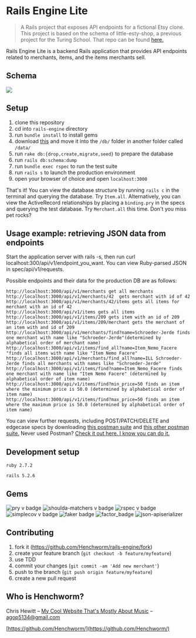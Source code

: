 # Rails Engine Lite
> A Rails project that exposes API endpoints for a fictional Etsy clone. 
> This project is based on the schema of little-esty-shop, a previous project for the Turing School. That repo can be found [here.](https://github.com/croixk/little-esty-shop)

Rails Engine Lite is a backend Rails application that provides API endpoints related to merchants, items, and the items merchants sell. 

## Schema

![](https://i.imgur.com/HLxqUk3.png)

## Setup

1. clone this repository 
2. cd into ```rails-engine``` directory 
3. run ```bundle install``` to install gems
4. download [this](https://raw.githubusercontent.com/turingschool/backend-curriculum-site/gh-pages/module3/projects/rails_engine/rails-engine-development.pgdump) and move it into the ```/db/``` folder in another folder called ```/data/```
5. run ```rake db:{drop,create,migrate,seed}``` to prepare the database 
6. run ```rails db:schema:dump ```
7. run ```bundle exec rspec``` to run the test suite
8. run ```rails s``` to launch the production environment
9. open your browser of choice and open ```localhost:3000```

That's it! You can view the database structure by running ```rails c``` in the terminal and querying the database. Try ```Item.all```. 
Alternatively, you can view the ActiveRecord relationships by placing a ```binding.pry``` in the specs and querying the test database. Try ```Merchant.all``` this time. Don't you miss pet rocks?

## Usage example: retrieving JSON data from endpoints 
Start the application server with rails -s, then run curl localhost:300/api/v1/endpoint_you_want. 
You can view Ruby-parsed JSON in spec/api/v1/requests. 

Possible endpoints and their data for the production DB are as follows: 

```
http://localhost:3000/api/v1/merchants get all merchants 
http://localhost:3000/api/v1/merchants/42  gets merchant with id of 42
http://localhost:3000/api/v1/merchants/42/items gets all items for merchant with an id of 42
http://localhost:3000/api/v1/items gets all items 
http://localhost:3000/api/v1/items/209 gets item with an id of 209 
http://localhost:3000/api/v1/items/209/merchant gets the merchant of an item with and id of 209
http://localhost:3000/api/v1/merchants/find?name=Schroeder-Jerde finds one merchant with name like "Schroeder-Jerde"(determined by alphabetical order of merchant name)
http://localhost:3000/api/v1/items/find_all?name=Item_Nemo_Facere "finds all items with name like "Item Nemo Facere" 
http://localhost:3000/api/v1/merchants/find_all?name=ILL Schroeder-Jerde finds all merchants with names like "Schroeder-Jerde" 
http://localhost:3000/api/v1/items/find?name=Item_Nemo_Facere finds one merchant with name like "Item Nemo Facere" (determined by alphabetical order of item name) 
http://localhost:3000/api/v1/items/find?min_price=50 finds an item where the minimum price is 50.0 (determined by alphabetical order of item name)
http://localhost:3000/api/v1/items/find?max_price=50 finds an item where the maximum price is 50.0 (determined by alphabetical order of item name)

```
You can view further requests, including POST/PATCH/DELETE and edgecase specs by downloading [this postman suite](https://backend.turing.edu/module3/projects/rails_engine_lite/RailsEngineSection1.postman_collection.json)
and [this other postman suite.](https://backend.turing.edu/module3/projects/rails_engine_lite/RailsEngineSection2.postman_collection.json)
Never used Postman? [Check it out here. I know you can do it.](https://www.postman.com/postman/workspace/postman-public-workspace/documentation/12959542-c8142d51-e97c-46b6-bd77-52bb66712c9a)

## Development setup
```ruby 2.7.2```

```rails 5.2.6```

## Gems

![pry v badge](https://img.shields.io/gem/v/pry?color=blue&label=pry)
![shoulda-matchers v badge](https://img.shields.io/gem/v/shoulda-matchers?label=shoulda-matchers)
![rspec v badge](https://img.shields.io/gem/v/rspec?color=orange&label=rspec)
![simplecov v badge](https://img.shields.io/gem/v/simplecov?color=green&label=simplecov)
![faker badge](https://img.shields.io/badge/faker-red)
![factor_badge](https://img.shields.io/badge/factorybot-blue)
![json-apiserializer](https://img.shields.io/badge/json-apiserializer-green)




## Contributing

1. fork it (<https://github.com/Henchworm/rails-engine/fork>)
2. create your feature branch (`git checkout -b feature/myfeature`)
3. use TDD
4. commit your changes (`git commit -am 'Add new merchant'`)
5. push to the branch (`git push origin feature/myfeature`)
6. create a new pull request

## Who is Henchworm?

Chris Hewitt – [My Cool Website That's Mostly About Music](http://www.goldenbullfrog.com/) – agop5134@gmail.com


[https://github.com/Henchworm/](https://github.com/Henchworm/)



